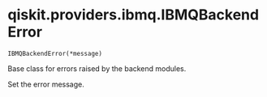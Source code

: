 # qiskit.providers.ibmq.IBMQBackendError



`IBMQBackendError(*message)`

Base class for errors raised by the backend modules.

Set the error message.
